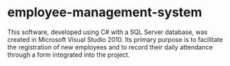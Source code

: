 # employee-management-system
 This software, developed using C# with a SQL Server database, was created in Microsoft Visual Studio 2010. Its primary purpose is to facilitate the registration of new employees and to record their daily attendance through a form integrated into the project.
